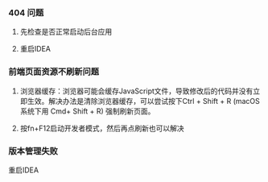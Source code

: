 ### 404 问题

1. 先检查是否正常启动后台应用

2. 重启IDEA



### 前端页面资源不刷新问题

1. 浏览器缓存：浏览器可能会缓存JavaScript文件，导致修改后的代码并没有立即生效。解决办法是清除浏览器缓存，可以尝试按下Ctrl + Shift + R (macOS系统下用 Cmd+ Shift + R) 强制刷新页面。

2. 按fn+F12启动开发者模式，然后再点刷新也可以解决



### 版本管理失败

重启IDEA